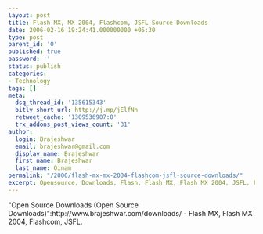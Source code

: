 ```yaml
---
layout: post
title: Flash MX, MX 2004, Flashcom, JSFL Source Downloads
date: 2006-02-16 19:24:41.000000000 +05:30
type: post
parent_id: '0'
published: true
password: ''
status: publish
categories:
- Technology
tags: []
meta:
  dsq_thread_id: '135615343'
  bitly_short_url: http://j.mp/jElfNn
  retweet_cache: '1309536907:0'
  trx_addons_post_views_count: '31'
author:
  login: Brajeshwar
  email: brajeshwar@gmail.com
  display_name: Brajeshwar
  first_name: Brajeshwar
  last_name: Oinam
permalink: "/2006/flash-mx-mx-2004-flashcom-jsfl-source-downloads/"
excerpt: Opensource, Downloads, Flash, Flash MX, Flash MX 2004, JSFL, Flashcom
---
```

<p>"Open Source Downloads (Open Source Downloads)":http://www.brajeshwar.com/downloads/ - Flash MX, Flash MX 2004, Flashcom, JSFL.</p>
